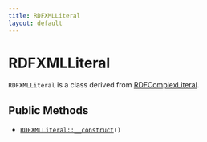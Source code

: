 ```yaml
---
title: RDFXMLLiteral
layout: default
---
```


# RDFXMLLiteral

<code>RDFXMLLiteral</code> is a class derived from <a href="RDFComplexLiteral">RDFComplexLiteral</a>.

## Public Methods

* <code><a href="RDFXMLLiteral%3A%3A__construct">RDFXMLLiteral::__construct</a>()</code>

